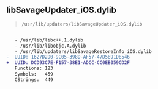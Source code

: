 ## libSavageUpdater_iOS.dylib

> `/usr/lib/updaters/libSavageUpdater_iOS.dylib`

```diff

   - /usr/lib/libc++.1.dylib
   - /usr/lib/libobjc.A.dylib
   - /usr/lib/updaters/libSavageRestoreInfo_iOS.dylib
-  UUID: 1627D2D0-9C05-398D-AF57-47D5891D8546
+  UUID: DCD93C7E-F157-38E1-ADCC-CC0EB059CD2F
   Functions: 123
   Symbols:   459
   CStrings:  449

```
